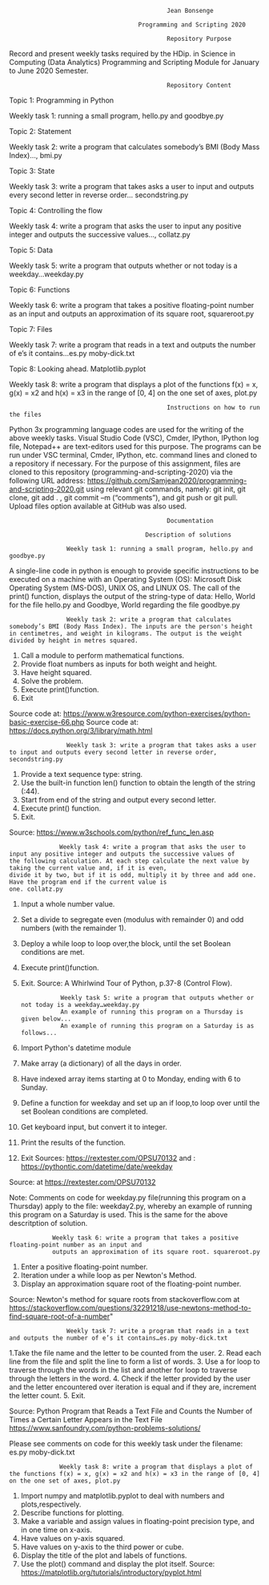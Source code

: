                                                 Jean Bonsenge

                                        Programming and Scripting 2020 

                                                Repository Purpose

Record and present weekly tasks required by the HDip. in Science in Computing (Data Analytics) Programming and Scripting Module for January to June 2020 Semester.

                                                Repository Content

Topic 1: Programming in Python

Weekly task 1: running a small program, hello.py and goodbye.py

Topic 2: Statement

Weekly task 2: write a program that calculates somebody’s BMI (Body Mass Index)…, bmi.py

Topic 3: State

Weekly task 3: write a program that takes asks a user to input and outputs every second letter in reverse order... secondstring.py

Topic 4: Controlling the flow

Weekly task 4: write a program that asks the user to input any positive integer and outputs the successive values…, collatz.py

Topic 5: Data

Weekly task 5: write a program that outputs whether or not today is a weekday…weekday.py

Topic 6: Functions

Weekly task 6: write a program that takes a positive floating-point number as an input and outputs an approximation of its square root, squareroot.py

Topic 7: Files

Weekly task 7: write a program that reads in a text and outputs the number of e’s it contains…es.py moby-dick.txt

Topic 8: Looking ahead. Matplotlib.pyplot

Weekly task 8: write a program that displays a plot of the functions f(x) = x, g(x) = x2 and h(x) = x3 in the range of [0, 4] on the one set of axes, plot.py

                                                Instructions on how to run the files
                                                
Python 3x programming language codes are used for the writing of the above weekly tasks. Visual Studio Code (VSC), Cmder, IPython, IPython log file, Notepad++ are text-editors used for this purpose. The programs can be run under  VSC terminal, Cmder, IPython, etc. command lines and cloned to a repository if necessary. For the purpose of this assignment, files are cloned to this repository (programming-and-scripting-2020) via the following URL address: https://github.com/Samjean2020/programming-and-scripting-2020.git using relevant git commands, namely: git init, git clone, git add  . , git commit –m (“comments”), and git push or git pull. Upload files option available at GitHub was also used.


                                                Documentation     

                                          Description of solutions

                    Weekly task 1: running a small program, hello.py and goodbye.py
A single-line code in python is enough to provide specific instructions to be executed on a machine with an Operating System (OS): Microsoft Disk Operating System (MS-DOS), UNIX OS, and LINUX OS. The call of the print() function, displays the output of the string-type of data: Hello, World for the file hello.py and Goodbye, World regarding the file goodbye.py

                    Weekly task 2: write a program that calculates somebody’s BMI (Body Mass Index). The inputs are the person's height                     in centimetres, and weight in kilograms. The output is the weight divided by height in metres squared.

1. Call a module to perform mathematical functions. 
2. Provide float numbers as inputs for both weight and height.
3. Have height squared.
4. Solve the problem.
5. Execute print()function.
6. Exit

Source code at: https://www.w3resource.com/python-exercises/python-basic-exercise-66.php
Source code at: https://docs.python.org/3/library/math.html



                    Weekly task 3: write a program that takes asks a user to input and outputs every second letter in reverse order, secondstring.py

1. Provide a text sequence type: string. 
2. Use the built-in function len() function to obtain the length of the string (:44). 
3. Start from end of the string and output every second letter.
4. Execute print() function. 
5. Exit.

Source: https://www.w3schools.com/python/ref_func_len.asp



                  Weekly task 4: write a program that asks the user to input any positive integer and outputs the successive values of                     the following calculation. At each step calculate the next value by taking the current value and, if it is even,                         divide it by two, but if it is odd, multiply it by three and add one. Have the program end if the current value is                       one. collatz.py  

1. Input a whole number value.
2. Set a divide to segregate even (modulus with remainder 0) and odd numbers (with the remainder 1).
3. Deploy a while loop to loop over,the block, until the set Boolean conditions are met.
4. Execute print()function.
5. Exit.
Source: A Whirlwind Tour of Python, p.37-8 (Control Flow).


                  Weekly task 5: write a program that outputs whether or not today is a weekday…weekday.py
                  An example of running this program on a Thursday is given below... 
                  An example of running this program on a Saturday is as follows...

1. Import Python's datetime module
2. Make array (a dictionary) of all the days in order.
3. Have indexed array items starting at 0 to Monday, ending with 6 to Sunday.
4. Define a function for weekday and set up an if loop,to loop over until the set Boolean conditions are completed.
5. Get keyboard input, but convert it to integer.
6. Print the results of the function.
7. Exit
Sources: https://rextester.com/OPSU70132
and : https://pythontic.com/datetime/date/weekday

Source: at https://rextester.com/OPSU70132

Note: Comments on code for weekday.py file(running this program on a Thursday) apply to the file: weekday2.py, whereby an example of running this program on a Saturday is used. This is the same for the above descritption of solution.

                Weekly task 6: write a program that takes a positive floating-point number as an input and 
                outputs an approximation of its square root. squareroot.py

1. Enter a positive floating-point number.
2. Iteration under a while loop as per Newton's Method.
3. Display an approximation square root of the floating-point number.

Source: Newton's method for square roots from stackoverflow.com at
https://stackoverflow.com/questions/32291218/use-newtons-method-to-find-square-root-of-a-number"
 

                    Weekly task 7: write a program that reads in a text and outputs the number of e’s it contains…es.py moby-dick.txt

1.Take the file name and the letter to be counted from the user.
2. Read each line from the file and split the line to form a list of words.
3. Use a for loop to traverse through the words in the list and another for loop to traverse through the letters in the word.
4. Check if the letter provided by the user and the letter encountered over iteration is equal and if they are, increment the letter count.
5. Exit.

Source: Python Program that Reads a Text File and Counts the Number of Times a Certain Letter Appears in the Text File
https://www.sanfoundry.com/python-problems-solutions/

Please see comments on code for this weekly task under the filename: es.py moby-dick.txt

                  Weekly task 8: write a program that displays a plot of the functions f(x) = x, g(x) = x2 and h(x) = x3 in the range of [0, 4] on the one set of axes, plot.py

1. Import numpy and matplotlib.pyplot to deal with numbers and plots,respectively. 
2. Describe functions for plotting.
3. Make a variable and assign values in floating-point precision type, and in one time on x-axis.
4. Have values on y-axis squared. 
5. Have values on y-axis to the third power or cube.
6. Display the title of the plot and labels of functions.
7. Use the plot() command and display the plot itself.
Source: https://matplotlib.org/tutorials/introductory/pyplot.html 





